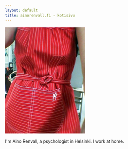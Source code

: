 ```yaml
---
layout: default
title: ainorenvall.fi - kotisivu
---
```


![](images/essu.jpg)

I'm Aino Renvall, a psychologist in Helsinki. I work at home.
